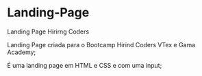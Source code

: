 # Landing-Page
Landing Page Hirirng Coders

Landing Page criada para o Bootcamp Hirind Coders VTex e Gama Academy;

É uma landing page em HTML e CSS e com uma input;
